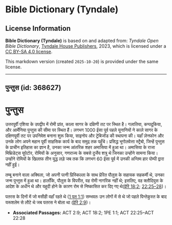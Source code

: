# Bible Dictionary (Tyndale)

## License Information

**Bible Dictionary (Tyndale)** is based on and adapted from: _Tyndale Open Bible Dictionary_, [Tyndale House Publishers](https://tyndaleopenresources.com/), 2023, which is licensed under a [CC BY-SA 4.0 license](https://creativecommons.org/licenses/by-sa/4.0/legalcode.en).

This markdown version (created `2025-10-20`) is provided under the same license.



--------------------------------

## पुन्तुस (id: 368627)

पुन्तुस
=======

उत्तरपूर्वी एशिया के उपद्वीप में रोमी प्रांत, काला सागर के दक्षिणी तट पर स्थित है। गलातिया, कप्पदूकिया, और आर्मेनिया पुन्तुस की सीमा पर स्थित हैं। लगभग 1000 ईसा पूर्व पहले यूनानियों ने काले सागर के दक्षिणपूर्वी तट पर उपनिवेश बनाना शुरू किया, साइनोप और ट्रेबिजोंड की स्थापना की। यहाँ ज़ेनफोन और उनके लोग अपने महान पूर्वी साहसिक कार्य के बाद समुद्र तक पहुँचे। प्रसिद्ध भूगोलवेत्ता स्ट्रैबो, जिन्हें पुन्तुस के प्राचीन इतिहास का ज्ञान है, उनका जन्म आंतरिक शहर अमासिया में हुआ था। अमासिया के राजा मिथ्रिडेट्स यूपेटोर, रोमियों के अनुसार, गणराज्य के सबसे दुर्जेय शत्रु थे जिनका उन्होंने सामना किया। उन्होंने रोमियों के खिलाफ तीन युद्ध लड़े जब तक कि लगभग 60 ईसा पूर्व में उनकी अन्तिम हार पोम्पी द्वारा नहीं हुई।

तम्बू बनाने वाला अक्विला, जो अपनी पत्नी प्रिस्किल्ला के साथ प्रेरित पौलुस के सहायक सहकर्मी थे, उनका जन्म पुन्तुस में हुआ था। हालाँकि, पौलुस के विपरीत, वह रोमी नागरिक नहीं थे; इसलिए, वह क्लौदियुस के आदेश के अधीन थे और यहूदी होने के कारण रोम से निष्कासित कर दिए गए थे([प्रेरि 18:2](https://ref.ly/Acts18:2); [22:25–28](https://ref.ly/Acts22:25-Acts22:28))।

पतरस के दिनों में जो मसीही वहाँ रहते थे ([1 पत 1:1](https://ref.ly/1Pet1:1)) सम्भवतः उन लोगों में से थे जो पहले पिन्तेकुस्त के बाद यरूशलेम से लौटे थे जब पतरस ने बोला था ([प्रेरि 2:9](https://ref.ly/Acts2:9))।

* **Associated Passages:** ACT 2:9; ACT 18:2; 1PE 1:1; ACT 22:25–ACT 22:28

